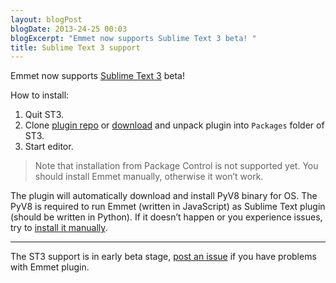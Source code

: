 ```yaml
---
layout: blogPost
blogDate: 2013-24-25 00:03
blogExcerpt: "Emmet now supports Sublime Text 3 beta! "
title: Sublime Text 3 support
---
```

Emmet now supports [Sublime Text 3](http://www.sublimetext.com/3) beta! 

How to install:

1. Quit ST3.
2. Clone [plugin repo](https://github.com/sergeche/emmet-sublime/) or [download](https://github.com/sergeche/emmet-sublime/archive/master.zip) and unpack plugin into `Packages` folder of ST3.
3. Start editor.

> Note that installation from Package Control is not supported yet. You should install Emmet manually, otherwise it won’t work.

The plugin will automatically download and install PyV8 binary for OS. The PyV8 is required to run Emmet (written in JavaScript) as Sublime Text plugin (should be written in Python). If it doesn’t happen or you experience issues, try to [install it manually](https://github.com/emmetio/pyv8-binaries).

---

The ST3 support is in early beta stage, [post an issue](https://github.com/sergeche/emmet-sublime/issues) if you have problems with Emmet plugin.